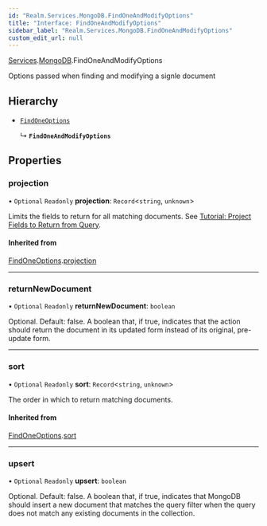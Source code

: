 ```yaml
---
id: "Realm.Services.MongoDB.FindOneAndModifyOptions"
title: "Interface: FindOneAndModifyOptions"
sidebar_label: "Realm.Services.MongoDB.FindOneAndModifyOptions"
custom_edit_url: null
---
```


[Services](../namespaces/Realm.Services).[MongoDB](../namespaces/Realm.Services.MongoDB).FindOneAndModifyOptions

Options passed when finding and modifying a signle document

## Hierarchy

- [`FindOneOptions`](Realm.Services.MongoDB.FindOneOptions)

  ↳ **`FindOneAndModifyOptions`**

## Properties

### projection

• `Optional` `Readonly` **projection**: `Record`<`string`, `unknown`\>

Limits the fields to return for all matching documents.
See [Tutorial: Project Fields to Return from Query](https://docs.mongodb.com/manual/tutorial/project-fields-from-query-results/).

#### Inherited from

[FindOneOptions](Realm.Services.MongoDB.FindOneOptions).[projection](Realm.Services.MongoDB.FindOneOptions#projection)

___

### returnNewDocument

• `Optional` `Readonly` **returnNewDocument**: `boolean`

Optional. Default: false.
A boolean that, if true, indicates that the action should return
the document in its updated form instead of its original, pre-update form.

___

### sort

• `Optional` `Readonly` **sort**: `Record`<`string`, `unknown`\>

The order in which to return matching documents.

#### Inherited from

[FindOneOptions](Realm.Services.MongoDB.FindOneOptions).[sort](Realm.Services.MongoDB.FindOneOptions#sort)

___

### upsert

• `Optional` `Readonly` **upsert**: `boolean`

Optional. Default: false.
A boolean that, if true, indicates that MongoDB should insert a new document that matches the
query filter when the query does not match any existing documents in the collection.
